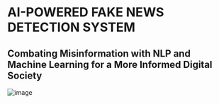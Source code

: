 # AI-POWERED FAKE NEWS DETECTION SYSTEM
## Combating Misinformation with NLP and Machine Learning for a More Informed Digital Society
![image](https://github.com/user-attachments/assets/80b0af64-2b20-4ed0-8b9e-5fb21ced8661)


